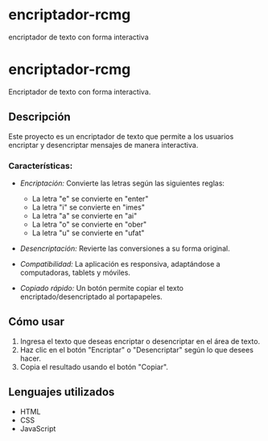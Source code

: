 # encriptador-rcmg
encriptador de texto con forma interactiva
# encriptador-rcmg

Encriptador de texto con forma interactiva.

## Descripción

Este proyecto es un encriptador de texto que permite a los usuarios encriptar y desencriptar mensajes de manera interactiva. 

### Características:

- *Encriptación:* Convierte las letras según las siguientes reglas:
  - La letra "e" se convierte en "enter"
  - La letra "i" se convierte en "imes"
  - La letra "a" se convierte en "ai"
  - La letra "o" se convierte en "ober"
  - La letra "u" se convierte en "ufat"
  
- *Desencriptación:* Revierte las conversiones a su forma original.
- *Compatibilidad:* La aplicación es responsiva, adaptándose a computadoras, tablets y móviles.
- *Copiado rápido:* Un botón permite copiar el texto encriptado/desencriptado al portapapeles.

## Cómo usar

1. Ingresa el texto que deseas encriptar o desencriptar en el área de texto.
2. Haz clic en el botón "Encriptar" o "Desencriptar" según lo que desees hacer.
3. Copia el resultado usando el botón "Copiar".

## Lenguajes utilizados

- HTML
- CSS
- JavaScript
